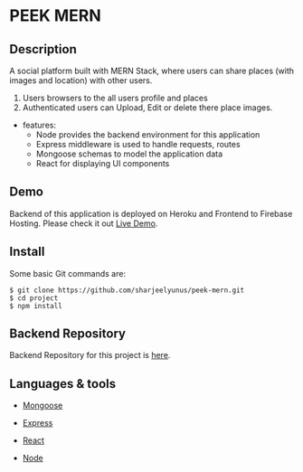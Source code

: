 # PEEK MERN
## Description

A social platform built with MERN Stack, where users can share places (with images and location) with other users.
1. Users browsers to the all users profile and places
2. Authenticated users can Upload, Edit or delete there place images.

* features:
  * Node provides the backend environment for this application
  * Express middleware is used to handle requests, routes
  * Mongoose schemas to model the application data
  * React for displaying UI components

## Demo

Backend of this application is deployed on Heroku and Frontend to Firebase Hosting. Please check it out [Live Demo](https://peek-mern.web.app/).

## Install

Some basic Git commands are:

```
$ git clone https://github.com/sharjeelyunus/peek-mern.git
$ cd project
$ npm install
```

## Backend Repository

Backend Repository for this project is [here](https://github.com/sharjeelyunus/peek-mern-api).

## Languages & tools

- [Mongoose](https://mongoosejs.com/)

- [Express](https://expressjs.com/)

- [React](https://reactjs.org/)

- [Node](https://nodejs.org/en/)
